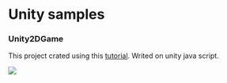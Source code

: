 # Unity samples

### Unity2DGame

This project crated using this [tutorial](http://pixelnest.io/tutorials/2d-game-unity/table-of-contents/). Writed on unity java script.

![](http://pixelnest.io/tutorials/2d-game-unity/deployment/-img/web_result.png)
